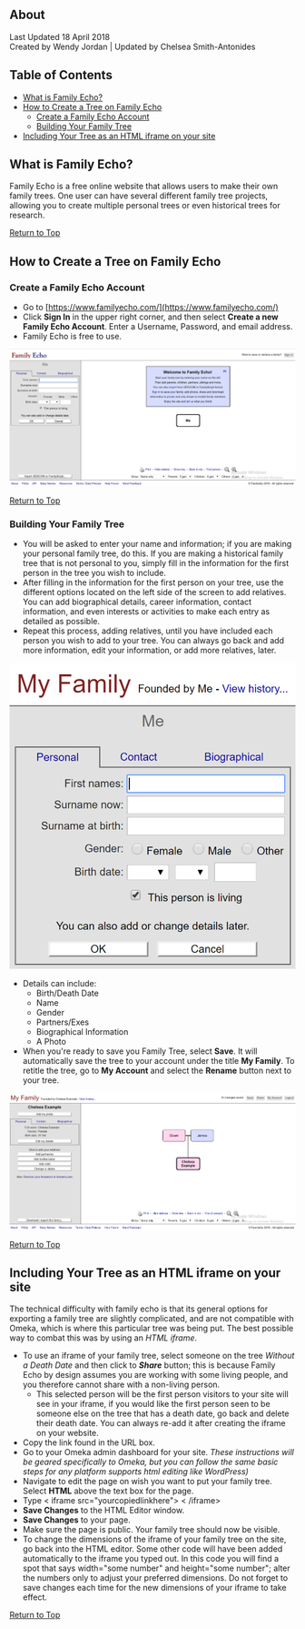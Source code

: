 ## About
Last Updated 18 April 2018  
Created by Wendy Jordan | Updated by Chelsea Smith-Antonides

## Table of Contents
* [What is Family Echo?](#what-is-family-echo)
* [How to Create a Tree on Family Echo](#how-to-create-a-tree-on-family-echo)
  * [Create a Family Echo Account](#create-a-family-echo-account)
  * [Building Your Family Tree](#building-your-family-tree)
* [Including Your Tree as an HTML iframe on your site](#including-your-tree-as-an-html-iframe-on-your-site)

## What is Family Echo?
Family Echo is a free online website that allows users to make their own family trees. One user can have several different family tree projects, allowing you to create multiple personal trees or even historical trees for research. 

[Return to Top](#about)

## How to Create a Tree on Family Echo

### Create a Family Echo Account
* Go to [https://www.familyecho.com/](https://www.familyecho.com/)
* Click **Sign In** in the upper right corner, and then select __Create a new Family Echo Account__. Enter a Username, Password, and email address.
* Family Echo is free to use.

![Family Echo Homepage](images/FamilyTree001.png)

[Return to Top](#about)

### Building Your Family Tree
* You will be asked to enter your name and information; if you are making your personal family tree, do this. If you are making a historical family tree that is not personal to you, simply fill in the information for the first person in the tree you wish to include.
* After filling in the information for the first person on your tree, use the different options located on the left side of the screen to add relatives. You can add biographical details, career information, contact information, and even interests or activities to make each entry as detailed as possible. 
* Repeat this process, adding relatives, until you have included each person you wish to add to your tree. You can always go back and add more information, edit your information, or add more relatives, later. 

![Sidebar Image](images/FamilyTree002.png)

* Details can include: 
  - Birth/Death Date 
  - Name 
  - Gender 
  - Partners/Exes 
  - Biographical Information 
  - A Photo
* When you're ready to save you Family Tree, select **Save**. It will automatically save the tree to your account under the title **My Family**. To retitle the tree, go to **My Account** and select the **Rename** button next to your tree.

![Image of Tree in Progress](images/FamilyTree004.png)

[Return to Top](#about)

## Including Your Tree as an HTML iframe on your site
The technical difficulty with family echo is that its general options for exporting a family tree are slightly complicated, and are not compatible with Omeka, which is where this particular tree was being put. The best possible way to combat this was by using an *HTML iframe*.
* To use an iframe of your family tree, select someone on the tree *Without a Death Date* and then click to ***Share*** button; this is because Family Echo by design assumes you are working with some living people, and you therefore cannot share with a non-living person.
   * This selected person will be the first person visitors to your site will see in your iframe, if you would like the first person seen to be someone else on the tree that has a death date, go back and delete their death date. You can always re-add it after creating the iframe on your website.
* Copy the link found in the URL box.
* Go to your Omeka admin dashboard for your site. *These instructions will be geared specifically to Omeka, but you can follow the same basic steps for any platform supports html editing like WordPress)*
* Navigate to edit the page on wish you want to put your family tree. Select **HTML** above the text box for the page.
* Type < iframe src="yourcopiedlinkhere"> < /iframe>
* **Save Changes** to the HTML Editor window.
* **Save Changes** to your page.
* Make sure the page is public. Your family tree should now be visible.
* To change the dimensions of the iframe of your family tree on the site, go back into the HTML editor. Some other code will have been added automatically to the iframe you typed out. In this code you will find a spot that says width="some number" and height="some number"; alter the numbers only to adjust your preferred dimensions. Do not forget to save changes each time for the new dimensions of your iframe to take effect.   


[Return to Top](#about)
